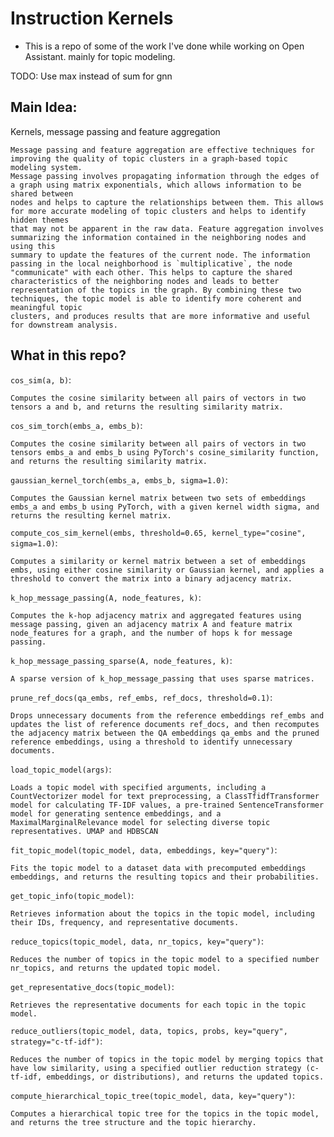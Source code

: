 # Instruction Kernels

- This is a repo of some of the work I've done while working on Open Assistant. mainly for topic modeling.

TODO:
Use max instead of sum for gnn

## Main Idea:
Kernels, message passing and feature aggregation
```
Message passing and feature aggregation are effective techniques for improving the quality of topic clusters in a graph-based topic modeling system. 
Message passing involves propagating information through the edges of a graph using matrix exponentials, which allows information to be shared between 
nodes and helps to capture the relationships between them. This allows for more accurate modeling of topic clusters and helps to identify hidden themes 
that may not be apparent in the raw data. Feature aggregation involves summarizing the information contained in the neighboring nodes and using this 
summary to update the features of the current node. The information passing in the local neighborhood is `multiplicative`, the node "communicate" with each other. This helps to capture the shared characteristics of the neighboring nodes and leads to better 
representation of the topics in the graph. By combining these two techniques, the topic model is able to identify more coherent and meaningful topic 
clusters, and produces results that are more informative and useful for downstream analysis.
```

## What in this repo?
`cos_sim(a, b)`: 
```
Computes the cosine similarity between all pairs of vectors in two tensors a and b, and returns the resulting similarity matrix.
```
`cos_sim_torch(embs_a, embs_b)`:
```
Computes the cosine similarity between all pairs of vectors in two tensors embs_a and embs_b using PyTorch's cosine_similarity function, and returns the resulting similarity matrix.
```
`gaussian_kernel_torch(embs_a, embs_b, sigma=1.0)`: 
```
Computes the Gaussian kernel matrix between two sets of embeddings embs_a and embs_b using PyTorch, with a given kernel width sigma, and returns the resulting kernel matrix.
```
`compute_cos_sim_kernel(embs, threshold=0.65, kernel_type="cosine", sigma=1.0)`: 
```
Computes a similarity or kernel matrix between a set of embeddings embs, using either cosine similarity or Gaussian kernel, and applies a threshold to convert the matrix into a binary adjacency matrix.
```
`k_hop_message_passing(A, node_features, k)`: 
```
Computes the k-hop adjacency matrix and aggregated features using message passing, given an adjacency matrix A and feature matrix node_features for a graph, and the number of hops k for message passing.
```
`k_hop_message_passing_sparse(A, node_features, k)`: 
```
A sparse version of k_hop_message_passing that uses sparse matrices.
```
`prune_ref_docs(qa_embs, ref_embs, ref_docs, threshold=0.1)`: 
```
Drops unnecessary documents from the reference embeddings ref_embs and updates the list of reference documents ref_docs, and then recomputes the adjacency matrix between the QA embeddings qa_embs and the pruned reference embeddings, using a threshold to identify unnecessary documents.
```
`load_topic_model(args)`: 
```
Loads a topic model with specified arguments, including a CountVectorizer model for text preprocessing, a ClassTfidfTransformer model for calculating TF-IDF values, a pre-trained SentenceTransformer model for generating sentence embeddings, and a MaximalMarginalRelevance model for selecting diverse topic representatives. UMAP and HDBSCAN
```
`fit_topic_model(topic_model, data, embeddings, key="query")`: 
```
Fits the topic model to a dataset data with precomputed embeddings embeddings, and returns the resulting topics and their probabilities.
```
`get_topic_info(topic_model)`: 
```
Retrieves information about the topics in the topic model, including their IDs, frequency, and representative documents.
```
`reduce_topics(topic_model, data, nr_topics, key="query")`: 
```
Reduces the number of topics in the topic model to a specified number nr_topics, and returns the updated topic model.
```
`get_representative_docs(topic_model)`: 
```
Retrieves the representative documents for each topic in the topic model.
```
`reduce_outliers(topic_model, data, topics, probs, key="query", strategy="c-tf-idf")`: 
```
Reduces the number of topics in the topic model by merging topics that have low similarity, using a specified outlier reduction strategy (c-tf-idf, embeddings, or distributions), and returns the updated topics.
```
`compute_hierarchical_topic_tree(topic_model, data, key="query")`: 
```
Computes a hierarchical topic tree for the topics in the topic model, and returns the tree structure and the topic hierarchy.
```
